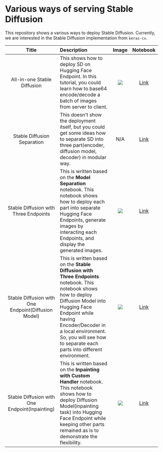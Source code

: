# Various ways of serving Stable Diffusion 

This repository shows a various ways to deploy Stable Diffusion. Currently, we are interested in the Stable Diffusion implementation from `keras-cv`. 

| Title      | Description | Image         | Notebook
| :---:       |    :----   |    :----:     |       :-: |
| All-in-one Stable Diffusion     | This shows how to deploy SD on Hugging Face Endpoint. In this tutorial, you could learn how to base64 encode/decode a batch of images from server to client.       | ![](https://i.ibb.co/0Kpnn8g/2022-12-19-2-57-28.png)   | [Link](https://github.com/deep-diver/keras-sd-serving/blob/main/hf_single_endpoint.ipynb)       |
| Stable Diffusion Separation  | This doesn't show the deployment itself, but you could get some ideas how to separate SD into three part(encoder, diffusion model, decoder) in modular way.        | N/A     |  [Link](https://github.com/deep-diver/keras-sd-serving/blob/main/model_sepration_without_endpoint.ipynb)          |
| Stable Diffusion with Three Endpoints | This is written based on the **Model Separation** notebook. This notebook shows how to deploy each part into separate Hugging Face Endpoints, generate images by interacting each Endpoints, and display the generated images. | ![](https://i.ibb.co/1dCGfm9/2022-12-19-3-27-14.png) | [Link](https://github.com/deep-diver/keras-sd-serving/blob/main/hf_multiple_endpoints.ipynb) |
| Stable Diffusion with One Endpoint(Diffusion Model) | This is written based on the **Stable Diffusion with Three Endpoints** notebook. This notebook shows how to deploy Diffusion Model into Hugging Face Endpoint while having Encoder/Decoder in a local environment. So, you will see how to separate each parts into different environment. | ![](https://i.ibb.co/f2NHXYh/2022-12-19-3-27-10.png) | [Link](https://github.com/deep-diver/keras-sd-serving/blob/main/hf_endpoint_dm_while_local_ed.ipynb) | 
| Stable Diffusion with One Endpoint(Inpainting) | This is written based on the **Inpainting with Custom Handler** notebook. This notebook shows how to deploy Diffusion Model(inpainting task) into Hugging Face Endpoint while keeping other parts remained as is to demonstrate the flexibility. | ![](https://i.ibb.co/fv30h2M/2022-12-20-3-17-57.png) | [Link](https://github.com/deep-diver/keras-sd-serving/blob/main/hf_endpoint_dm_while_local_ed_inpaint.ipynb) |
 

